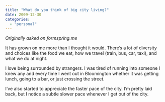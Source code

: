 ```yaml
---
title: "What do you think of big city living?"
date: 2009-12-30
categories: 
  - "personal"
---
```


_Originally asked on formspring.me_

It has grown on me more than I thought it would. There’s a lot of diversity and choices like the food we eat, how we travel (train, bus, car, taxi), and what we do at night.

I love being surrounded by strangers. I was tired of running into someone I knew any and every time I went out in Bloomington whether it was getting lunch, going to a bar, or just crossing the street.

I’ve also started to appreciate the faster pace of the city. I’m pretty laid back, but I notice a subtle slower pace whenever I get out of the city.
